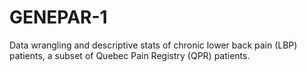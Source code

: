 # GENEPAR-1
Data wrangling and descriptive stats of chronic lower back pain (LBP) patients, a subset of Quebec Pain Registry (QPR) patients. 
